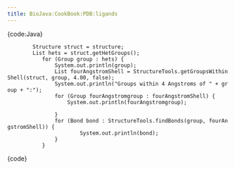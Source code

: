 ```yaml
---
title: BioJava:CookBook:PDB:ligands
---
```


{code:Java}

`        Structure struct = structure;`  
`        List`<Group>` hets = struct.getHetGroups();`  
`           for (Group group : hets) {`  
`               System.out.println(group);`  
`               List`<Group>` fourAngstromShell = StructureTools.getGroupsWithinShell(struct, group, 4.00, false);`  
`               System.out.println("Groups within 4 Angstroms of " + group + ":");`  
`               for (Group fourAngstromgroup : fourAngstromShell) {`  
`                   System.out.println(fourAngstromgroup);`  
`                       `  
`               }`  
`               for (Bond bond : StructureTools.findBonds(group, fourAngstromShell)) {`  
`                       System.out.println(bond);`  
`               }`  
`           }`

{code}
